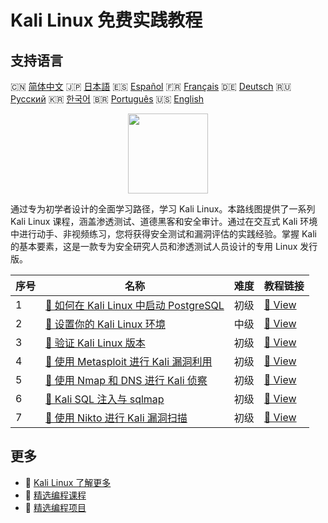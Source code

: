 # Kali Linux 免费实践教程

## 支持语言

🇨🇳 [简体中文](README_zh.md) 🇯🇵 [日本語](README_ja.md) 🇪🇸 [Español](README_es.md) 🇫🇷 [Français](README_fr.md) 🇩🇪 [Deutsch](README_de.md) 🇷🇺 [Русский](README_ru.md) 🇰🇷 [한국어](README_ko.md) 🇧🇷 [Português](README_pt.md) 🇺🇸 [English](README.md) 

<div align="center">
<img width="128px" src="https://file.labex.io/path/nJIFH3qqCckt.png">
</div>

通过专为初学者设计的全面学习路径，学习 Kali Linux。本路线图提供了一系列 Kali Linux 课程，涵盖渗透测试、道德黑客和安全审计。通过在交互式 Kali 环境中进行动手、非视频练习，您将获得安全测试和漏洞评估的实践经验。掌握 Kali 的基本要素，这是一款专为安全研究人员和渗透测试人员设计的专用 Linux 发行版。

|   序号 | 名称                                                                                                                      | 难度   | 教程链接                                                                                    |
|--------|---------------------------------------------------------------------------------------------------------------------------|--------|---------------------------------------------------------------------------------------------|
|      1 | [📖 如何在 Kali Linux 中启动 PostgreSQL](https://labex.io/zh/tutorials/kali-how-to-start-postgresql-in-kali-linux-417476) | 初级   | [🔗 View](https://labex.io/zh/tutorials/kali-how-to-start-postgresql-in-kali-linux-417476)  |
|      2 | [📖 设置你的 Kali Linux 环境](https://labex.io/zh/tutorials/kali-setting-up-your-kali-linux-environment-552195)           | 中级   | [🔗 View](https://labex.io/zh/tutorials/kali-setting-up-your-kali-linux-environment-552195) |
|      3 | [📖 验证 Kali Linux 版本](https://labex.io/zh/tutorials/kali-verify-kali-linux-version-552268)                            | 初级   | [🔗 View](https://labex.io/zh/tutorials/kali-verify-kali-linux-version-552268)              |
|      4 | [📖 使用 Metasploit 进行 Kali 漏洞利用](https://labex.io/zh/tutorials/kali-kali-exploitation-with-metasploit-552293)      | 初级   | [🔗 View](https://labex.io/zh/tutorials/kali-kali-exploitation-with-metasploit-552293)      |
|      5 | [📖 使用 Nmap 和 DNS 进行 Kali 侦察](https://labex.io/zh/tutorials/kali-kali-reconnaissance-with-nmap-and-dns-552298)     | 初级   | [🔗 View](https://labex.io/zh/tutorials/kali-kali-reconnaissance-with-nmap-and-dns-552298)  |
|      6 | [📖 Kali SQL 注入与 sqlmap](https://labex.io/zh/tutorials/kali-kali-sql-injection-with-sqlmap-552300)                     | 初级   | [🔗 View](https://labex.io/zh/tutorials/kali-kali-sql-injection-with-sqlmap-552300)         |
|      7 | [📖 使用 Nikto 进行 Kali 漏洞扫描](https://labex.io/zh/tutorials/kali-kali-vulnerability-scanning-with-nikto-552301)      | 初级   | [🔗 View](https://labex.io/zh/tutorials/kali-kali-vulnerability-scanning-with-nikto-552301) |

## 更多

- 🔗 [Kali Linux 了解更多](https://labex.io/zh/skilltrees/kali)
- 🔗 [精选编程课程](https://github.com/labex-labs/awesome-programming-courses)
- 🔗 [精选编程项目](https://github.com/labex-labs/awesome-programming-projects)

